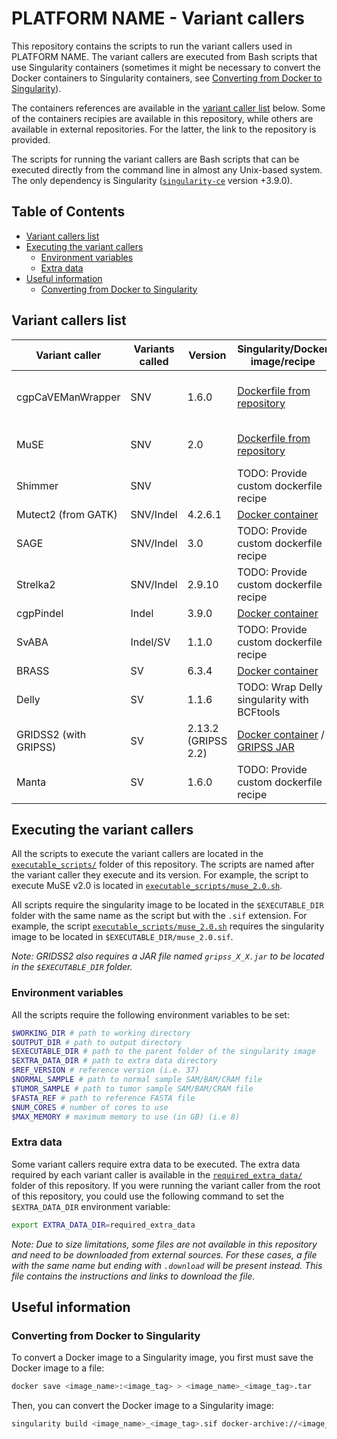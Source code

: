 # PLATFORM NAME - Variant callers<!-- omit in toc -->

This repository contains the scripts to run the variant callers used in PLATFORM NAME. The variant callers are executed from Bash scripts that use Singularity containers (sometimes it might be necessary to convert the Docker containers to Singularity containers, see [Converting from Docker to Singularity](#converting-from-docker-to-singularity)).

The containers references are available in the [variant caller list](#variant-callers-list) below. Some of the containers recipies are available in this repository, while others are available in external repositories. For the latter, the link to the repository is provided.

The scripts for running the variant callers are Bash scripts that can be executed directly from the command line in almost any Unix-based system. The only dependency is Singularity ([`singularity-ce`](https://sylabs.io/singularity/) version +3.9.0).

## Table of Contents<!-- omit in toc -->
- [Variant callers list](#variant-callers-list)
- [Executing the variant callers](#executing-the-variant-callers)
  - [Environment variables](#environment-variables)
  - [Extra data](#extra-data)
- [Useful information](#useful-information)
  - [Converting from Docker to Singularity](#converting-from-docker-to-singularity)


## Variant callers list

| Variant caller        | Variants called | Version             | Singularity/Docker image/recipe                                                                                                                                                                                                                                | Notes                                          |
| --------------------- | --------------- | ------------------- | -------------------------------------------------------------------------------------------------------------------------------------------------------------------------------------------------------------------------------------------------------------- | ---------------------------------------------- |
| cgpCaVEManWrapper     | SNV             | 1.6.0               | [Dockerfile from repository](https://github.com/cancerit/cgpCaVEManWrapper/tree/1.16.0)                                                                                                                                                                        | Requires cgpPindel v3.9.0 to be executed first |
| MuSE                  | SNV             | 2.0                 | [Dockerfile from repository](https://github.com/wwylab/MuSE/tree/0c1be9aba1a9772fcab33dca49805f9ffaa3370c)                                                                                                                                                     | Does not work with CRAM files                  |
| Shimmer               | SNV             |                     | TODO: Provide custom dockerfile recipe                                                                                                                                                                                                                         | Does not work with CRAM files                  |
| Mutect2 (from GATK)   | SNV/Indel       | 4.2.6.1             | [Docker container](https://hub.docker.com/layers/broadinstitute/gatk/4.2.6.1/images/sha256-21c3cb43b7d11891ed4b63cc7274f20187f00387cfaa0433b3e7991b5be34dbe)                                                                                                   |                                                |
| SAGE                  | SNV/Indel       | 3.0                 | TODO: Provide custom dockerfile recipe                                                                                                                                                                                                                         |                                                |
| Strelka2              | SNV/Indel       | 2.9.10              | TODO: Provide custom dockerfile recipe                                                                                                                                                                                                                         |                                                |
| cgpPindel             | Indel           | 3.9.0               | [Docker container](https://quay.io/repository/wtsicgp/cgppindel?tab=tags&tag=3.9.0)                                                                                                                                                                            |                                                |
| SvABA                 | Indel/SV        | 1.1.0               | TODO: Provide custom dockerfile recipe                                                                                                                                                                                                                         |                                                |
| BRASS                 | SV              | 6.3.4               | [Docker container](http://quay.io/wtsicgp/brass:6.3.4)                                                                                                                                                                                                         |                                                |
| Delly                 | SV              | 1.1.6               | TODO: Wrap Delly singularity with BCFtools                                                                                                                                                                                                                     |                                                |
| GRIDSS2 (with GRIPSS) | SV              | 2.13.2 (GRIPSS 2.2) | [Docker container](https://hub.docker.com/layers/gridss/gridss/2.13.2/images/sha256-14915db77af89b1a3ac0b705362fefb6be12ae0f80b1f8e2221656375a0e0d86) / [GRIPSS JAR](https://github.com/hartwigmedical/hmftools/releases/download/gripss-v2.2/gripss_v2.2.jar) | Requires `gripss_2_2.jar`                      |
| Manta                 | SV              | 1.6.0               | TODO: Provide custom dockerfile recipe                                                                                                                                                                                                                         |                                                |


## Executing the variant callers

All the scripts to execute the variant callers are located in the [`executable_scripts/`](executable_scripts/) folder of this repository. The scripts are named after the variant caller they execute and its version. For example, the script to execute MuSE v2.0 is located in [`executable_scripts/muse_2.0.sh`](executable_scripts/muse_2.0.sh).

All scripts require the singularity image to be located in the `$EXECUTABLE_DIR` folder with the same name as the script but with the `.sif` extension. For example, the script [`executable_scripts/muse_2.0.sh`](executable_scripts/muse_2.0.sh) requires the singularity image to be located in `$EXECUTABLE_DIR/muse_2.0.sif`.

_Note: GRIDSS2 also requires a JAR file named `gripss_X_X.jar` to be located in the `$EXECUTABLE_DIR` folder._

### Environment variables

All the scripts require the following environment variables to be set:

```bash
$WORKING_DIR # path to working directory
$OUTPUT_DIR # path to output directory
$EXECUTABLE_DIR # path to the parent folder of the singularity image
$EXTRA_DATA_DIR # path to extra data directory
$REF_VERSION # reference version (i.e. 37)
$NORMAL_SAMPLE # path to normal sample SAM/BAM/CRAM file
$TUMOR_SAMPLE # path to tumor sample SAM/BAM/CRAM file
$FASTA_REF # path to reference FASTA file
$NUM_CORES # number of cores to use
$MAX_MEMORY # maximum memory to use (in GB) (i.e 8)
```

### Extra data

Some variant callers require extra data to be executed. The extra data required by each variant caller is available in the [`required_extra_data/`](required_extra_data/) folder of this repository. If you were running the variant caller from the root of this repository, you could use the following command to set the `$EXTRA_DATA_DIR` environment variable:

```bash
export EXTRA_DATA_DIR=required_extra_data
```

_Note: Due to size limitations, some files are not available in this repository and need to be downloaded from external sources. For these cases, a file with the same name but ending with `.download` will be present instead. This file contains the instructions and links to download the file._

## Useful information

### Converting from Docker to Singularity

To convert a Docker image to a Singularity image, you first must save the Docker image to a file:

```bash
docker save <image_name>:<image_tag> > <image_name>_<image_tag>.tar
```

Then, you can convert the Docker image to a Singularity image:

```bash
singularity build <image_name>_<image_tag>.sif docker-archive://<image_name>_<image_tag>.tar
```